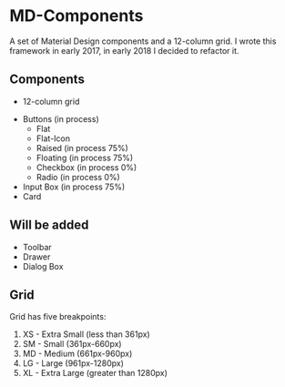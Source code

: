 # MD-Components
A set of Material Design components and a 12-column grid. I wrote this framework in early 2017, in early 2018 I decided to refactor it.

## Components
+ 12-column grid
* Buttons (in process)
  * Flat
  * Flat-Icon
  * Raised (in process 75%)
  * Floating (in process 75%)
  * Checkbox (in process 0%)
  * Radio (in process 0%)
* Input Box (in process 75%)
* Card

## Will be added
* Toolbar
* Drawer
* Dialog Box

## Grid
Grid has five breakpoints:
1. XS - Extra Small (less than 361px)
2. SM - Small (361px-660px)
3. MD - Medium (661px-960px)
4. LG - Large (961px-1280px)
5. XL - Extra Large (greater than 1280px)
